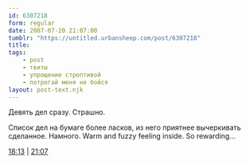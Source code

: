 ```yaml
---
id: 6307218
form: regular
date: 2007-07-20 21:07:00
tumblr: "https://untitled.urbansheep.com/post/6307218"
title:
tags:
    - post
    - твиты
    - упрощение строптивой
    - потрогай меня не бойся
layout: post-text.njk
---
```


<p>Девять дел сразу. Страшно.</p>

<p>Список дел на бумаге более ласков, из него приятнее вычеркивать сделанное. Намного. Warm and fuzzy feeling inside. So rewarding&hellip;</p>

<p><a href="http://twitter.com/urbansheep/statuses/159622292">18:13</a> | <a href="http://twitter.com/urbansheep/statuses/159804672">21:07</a></p>

